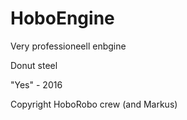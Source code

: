 # HoboEngine

Very professioneell enbgine

Donut steel

"Yes" - <chiki> 2016

Copyright HoboRobo crew (and Markus)
